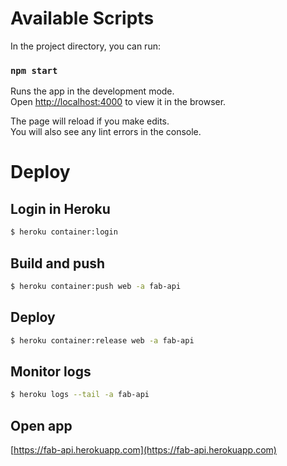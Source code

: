 # Available Scripts

In the project directory, you can run:

### `npm start`

Runs the app in the development mode.\
Open [http://localhost:4000](http://localhost:4000) to view it in the browser.

The page will reload if you make edits.\
You will also see any lint errors in the console.

# Deploy

## Login in Heroku
```bash
$ heroku container:login
```

## Build and push
```bash
$ heroku container:push web -a fab-api
```

## Deploy
```bash
$ heroku container:release web -a fab-api
```

## Monitor logs
```bash
$ heroku logs --tail -a fab-api
```

## Open app
[https://fab-api.herokuapp.com](https://fab-api.herokuapp.com)
